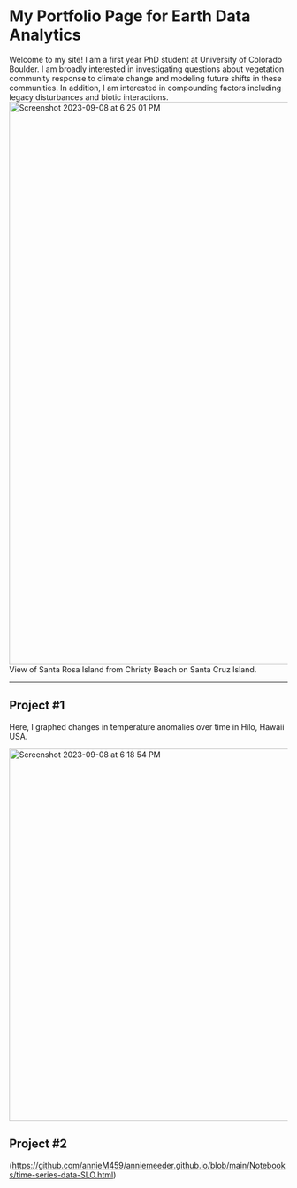 # My Portfolio Page for Earth Data Analytics

Welcome to my site! I am a first year PhD student at University of Colorado Boulder. I am broadly interested in investigating questions about vegetation community response to climate change and modeling future shifts in these communities. In addition, I am interested in compounding factors including legacy disturbances and biotic interactions. 
<img width="1018" alt="Screenshot 2023-09-08 at 6 25 01 PM" src="https://github.com/annieM459/anniemeeder.github.io/assets/140002702/11ba93bc-57fe-4eda-8117-0eaf52333cbc">
View of Santa Rosa Island from Christy Beach on Santa Cruz Island.

***

## Project #1

Here, I graphed changes in temperature anomalies over time in Hilo, Hawaii USA. 

<img width="673" alt="Screenshot 2023-09-08 at 6 18 54 PM" src="https://github.com/annieM459/anniemeeder.github.io/assets/140002702/10605dc8-07b2-443b-a669-0f9708977de0">

## Project #2

(https://github.com/annieM459/anniemeeder.github.io/blob/main/Notebooks/time-series-data-SLO.html)
